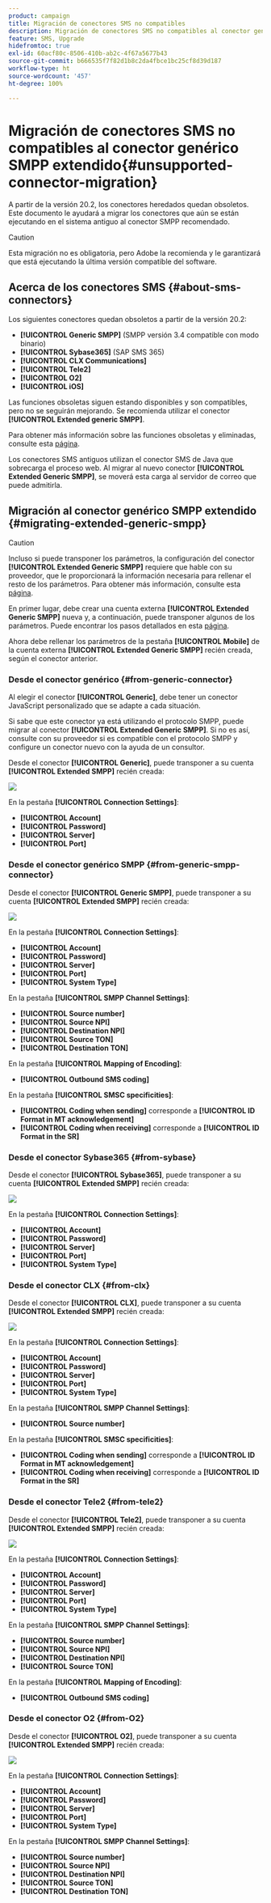 ```yaml
---
product: campaign
title: Migración de conectores SMS no compatibles
description: Migración de conectores SMS no compatibles al conector genérico SMPP extendido
feature: SMS, Upgrade
hidefromtoc: true
exl-id: 60acf80c-8506-410b-ab2c-4f67a5677b43
source-git-commit: b666535f7f82d1b8c2da4fbce1bc25cf8d39d187
workflow-type: ht
source-wordcount: '457'
ht-degree: 100%

---
```


# Migración de conectores SMS no compatibles al conector genérico SMPP extendido{#unsupported-connector-migration}



A partir de la versión 20.2, los conectores heredados quedan obsoletos. Este documento le ayudará a migrar los conectores que aún se están ejecutando en el sistema antiguo al conector SMPP recomendado.

>[!CAUTION]
>
>Esta migración no es obligatoria, pero Adobe la recomienda y le garantizará que está ejecutando la última versión compatible del software.

## Acerca de los conectores SMS {#about-sms-connectors}

Los siguientes conectores quedan obsoletos a partir de la versión 20.2:

* **[!UICONTROL Generic SMPP]** (SMPP versión 3.4 compatible con modo binario)
* **[!UICONTROL Sybase365]** (SAP SMS 365)
* **[!UICONTROL CLX Communications]**
* **[!UICONTROL Tele2]**
* **[!UICONTROL O2]**
* **[!UICONTROL iOS]**

Las funciones obsoletas siguen estando disponibles y son compatibles, pero no se seguirán mejorando. Se recomienda utilizar el conector **[!UICONTROL Extended generic SMPP]**.

Para obtener más información sobre las funciones obsoletas y eliminadas, consulte esta [página](../../rn/using/deprecated-features.md).

Los conectores SMS antiguos utilizan el conector SMS de Java que sobrecarga el proceso web. Al migrar al nuevo conector **[!UICONTROL Extended Generic SMPP]**, se moverá esta carga al servidor de correo que puede admitirla.

## Migración al conector genérico SMPP extendido {#migrating-extended-generic-smpp}

>[!CAUTION]
>
>Incluso si puede transponer los parámetros, la configuración del conector **[!UICONTROL Extended Generic SMPP]** requiere que hable con su proveedor, que le proporcionará la información necesaria para rellenar el resto de los parámetros. Para obtener más información, consulte esta [página](sms-protocol.md).

En primer lugar, debe crear una cuenta externa **[!UICONTROL Extended Generic SMPP]** nueva y, a continuación, puede transponer algunos de los parámetros. Puede encontrar los pasos detallados en esta [página](sms-set-up.md#creating-an-smpp-external-account).

Ahora debe rellenar los parámetros de la pestaña **[!UICONTROL Mobile]** de la cuenta externa **[!UICONTROL Extended Generic SMPP]** recién creada, según el conector anterior.

### Desde el conector genérico {#from-generic-connector}

Al elegir el conector **[!UICONTROL Generic]**, debe tener un conector JavaScript personalizado que se adapte a cada situación.

Si sabe que este conector ya está utilizando el protocolo SMPP, puede migrar al conector **[!UICONTROL Extended Generic SMPP]**. Si no es así, consulte con su proveedor si es compatible con el protocolo SMPP y configure un conector nuevo con la ayuda de un consultor.

Desde el conector **[!UICONTROL Generic]**, puede transponer a su cuenta **[!UICONTROL Extended SMPP]** recién creada:

![](assets/smpp_generic.png)

En la pestaña **[!UICONTROL Connection Settings]**:

* **[!UICONTROL Account]**
* **[!UICONTROL Password]**
* **[!UICONTROL Server]**
* **[!UICONTROL Port]**

### Desde el conector genérico SMPP {#from-generic-smpp-connector}

Desde el conector **[!UICONTROL Generic SMPP]**, puede transponer a su cuenta **[!UICONTROL Extended SMPP]** recién creada:

![](assets/smpp_generic_2.png)

En la pestaña **[!UICONTROL Connection Settings]**:

* **[!UICONTROL Account]**
* **[!UICONTROL Password]**
* **[!UICONTROL Server]**
* **[!UICONTROL Port]**
* **[!UICONTROL System Type]**

En la pestaña **[!UICONTROL SMPP Channel Settings]**:

* **[!UICONTROL Source number]**
* **[!UICONTROL Source NPI]**
* **[!UICONTROL Destination NPI]**
* **[!UICONTROL Source TON]**
* **[!UICONTROL Destination TON]**

En la pestaña **[!UICONTROL Mapping of Encoding]**:

* **[!UICONTROL Outbound SMS coding]**

En la pestaña **[!UICONTROL SMSC specificities]**:

* **[!UICONTROL Coding when sending]** corresponde a **[!UICONTROL ID Format in MT acknowledgement]**
* **[!UICONTROL Coding when receiving]** corresponde a **[!UICONTROL ID Format in the SR]**

### Desde el conector Sybase365 {#from-sybase}

Desde el conector **[!UICONTROL Sybase365]**, puede transponer a su cuenta **[!UICONTROL Extended SMPP]** recién creada:

![](assets/smpp_3.png)

En la pestaña **[!UICONTROL Connection Settings]**:

* **[!UICONTROL Account]**
* **[!UICONTROL Password]**
* **[!UICONTROL Server]**
* **[!UICONTROL Port]**
* **[!UICONTROL System Type]**

### Desde el conector CLX {#from-clx}

Desde el conector **[!UICONTROL CLX]**, puede transponer a su cuenta **[!UICONTROL Extended SMPP]** recién creada:

![](assets/smpp_4.png)

En la pestaña **[!UICONTROL Connection Settings]**:

* **[!UICONTROL Account]**
* **[!UICONTROL Password]**
* **[!UICONTROL Server]**
* **[!UICONTROL Port]**
* **[!UICONTROL System Type]**

En la pestaña **[!UICONTROL SMPP Channel Settings]**:

* **[!UICONTROL Source number]**

En la pestaña **[!UICONTROL SMSC specificities]**:

* **[!UICONTROL Coding when sending]** corresponde a **[!UICONTROL ID Format in MT acknowledgement]**
* **[!UICONTROL Coding when receiving]** corresponde a **[!UICONTROL ID Format in the SR]**

### Desde el conector Tele2 {#from-tele2}

Desde el conector **[!UICONTROL Tele2]**, puede transponer a su cuenta **[!UICONTROL Extended SMPP]** recién creada:

![](assets/smpp_6.png)

En la pestaña **[!UICONTROL Connection Settings]**:

* **[!UICONTROL Account]**
* **[!UICONTROL Password]**
* **[!UICONTROL Server]**
* **[!UICONTROL Port]**
* **[!UICONTROL System Type]**

En la pestaña **[!UICONTROL SMPP Channel Settings]**:

* **[!UICONTROL Source number]**
* **[!UICONTROL Source NPI]**
* **[!UICONTROL Destination NPI]**
* **[!UICONTROL Source TON]**

En la pestaña **[!UICONTROL Mapping of Encoding]**:

* **[!UICONTROL Outbound SMS coding]**

### Desde el conector O2 {#from-O2}

Desde el conector **[!UICONTROL O2]**, puede transponer a su cuenta **[!UICONTROL Extended SMPP]** recién creada:

![](assets/smpp_5.png)

En la pestaña **[!UICONTROL Connection Settings]**:

* **[!UICONTROL Account]**
* **[!UICONTROL Password]**
* **[!UICONTROL Server]**
* **[!UICONTROL Port]**
* **[!UICONTROL System Type]**

En la pestaña **[!UICONTROL SMPP Channel Settings]**:

* **[!UICONTROL Source number]**
* **[!UICONTROL Source NPI]**
* **[!UICONTROL Destination NPI]**
* **[!UICONTROL Source TON]**
* **[!UICONTROL Destination TON]**
